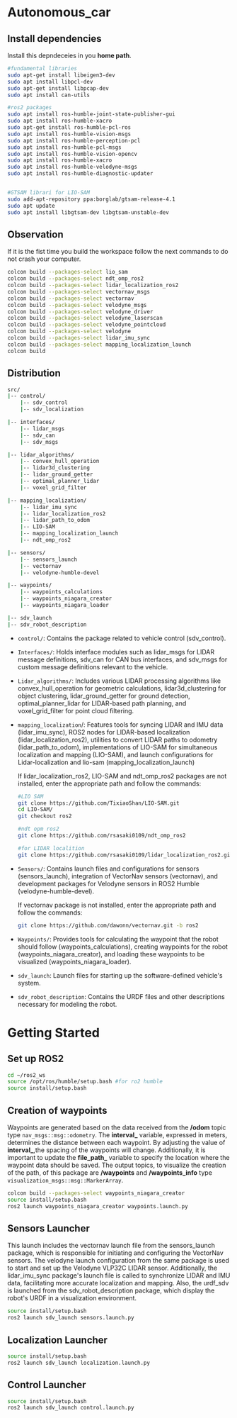 # Autonomous_car
 
## Install dependencies 
Install this depndeceies in you **home path**. 
```bash
#fundamental libraries
sudo apt-get install libeigen3-dev
sudo apt install libpcl-dev
sudo apt-get install libpcap-dev
sudo apt install can-utils

#ros2 packages
sudo apt install ros-humble-joint-state-publisher-gui
sudo apt install ros-humble-xacro
sudo apt-get install ros-humble-pcl-ros
sudo apt install ros-humble-vision-msgs
sudo apt install ros-humble-perception-pcl
sudo apt install ros-humble-pcl-msgs
sudo apt install ros-humble-vision-opencv
sudo apt install ros-humble-xacro
sudo apt install ros-humble-velodyne-msgs
sudo apt install ros-humble-diagnostic-updater


#GTSAM librari for LIO-SAM
sudo add-apt-repository ppa:borglab/gtsam-release-4.1
sudo apt update
sudo apt install libgtsam-dev libgtsam-unstable-dev
```

## Observation 
If it is the fist time you build the workspace follow the next commands to do not crash your computer. 
 ```bash
colcon build --packages-select lio_sam
colcon build --packages-select ndt_omp_ros2
colcon build --packages-select lidar_localization_ros2
colcon build --packages-select vectornav_msgs
colcon build --packages-select vectornav
colcon build --packages-select velodyne_msgs
colcon build --packages-select velodyne_driver
colcon build --packages-select velodyne_laserscan
colcon build --packages-select velodyne_pointcloud
colcon build --packages-select velodyne
colcon build --packages-select lidar_imu_sync
colcon build --packages-select mapping_localization_launch
colcon build
```

## Distribution
```bash
src/
|-- control/
    |-- sdv_control
    |-- sdv_localization

|-- interfaces/
    |-- lidar_msgs
    |-- sdv_can
    |-- sdv_msgs

|-- lidar_algorithms/
    |-- convex_hull_operation
    |-- lidar3d_clustering
    |-- lidar_ground_getter
    |-- optimal_planner_lidar
    |-- voxel_grid_filter

|-- mapping_localization/
    |-- lidar_imu_sync
    |-- lidar_localization_ros2
    |-- lidar_path_to_odom
    |-- LIO-SAM
    |-- mapping_localization_launch
    |-- ndt_omp_ros2

|-- sensors/
    |-- sensors_launch
    |-- vectornav
    |-- velodyne-humble-devel

|-- waypoints/
    |-- waypoints_calculations
    |-- waypoints_niagara_creator
    |-- waypoints_niagara_loader

|-- sdv_launch
|-- sdv_robot_description
```

- `control/`: Contains the package related to vehicle control (sdv_control).


- `Interfaces/`: Holds interface modules such as lidar_msgs for LIDAR message definitions, sdv_can for CAN bus interfaces, and sdv_msgs for custom message definitions relevant to the vehicle.

- `Lidar_algorithms/`: Includes various LIDAR processing algorithms like convex_hull_operation for geometric calculations, lidar3d_clustering for object clustering, lidar_ground_getter for ground detection, optimal_planner_lidar for LIDAR-based path planning, and voxel_grid_filter for point cloud filtering.

- `mapping_localization`/: Features tools for syncing LIDAR and IMU data (lidar_imu_sync), ROS2 nodes for LIDAR-based localization (lidar_localization_ros2), utilities to convert LIDAR paths to odometry (lidar_path_to_odom), implementations of LIO-SAM for simultaneous localization and mapping (LIO-SAM), and launch configurations for Lidar-localization and lio-sam (mapping_localization_launch)

    If lidar_localization_ros2, LIO-SAM and ndt_omp_ros2 packages are not installed, enter the appropriate path and follow the commands:

    ```bash
    #LIO SAM
    git clone https://github.com/TixiaoShan/LIO-SAM.git
    cd LIO-SAM/
    git checkout ros2

    #ndt opm ros2
    git clone https://github.com/rsasaki0109/ndt_omp_ros2

    #for LIDAR localition
    git clone https://github.com/rsasaki0109/lidar_localization_ros2.git

    ```

- `Sensors/`: Contains launch files and configurations for sensors (sensors_launch), integration of VectorNav sensors (vectornav), and development packages for Velodyne sensors in ROS2 Humble (velodyne-humble-devel).

    If vectornav package is not installed, enter the appropriate path and follow the commands:

    ```bash
    git clone https://github.com/dawonn/vectornav.git -b ros2
    ```

- `Waypoints/`: Provides tools for calculating the waypoint that the robot should follow (waypoints_calculations), creating waypoints for the robot (waypoints_niagara_creator), and loading these waypoints to be visualized (waypoints_niagara_loader).

- `sdv_launch`: Launch files for starting up the software-defined vehicle's system.

- `sdv_robot_description`: Contains the URDF files and other descriptions necessary for modeling the robot.

# Getting Started

## Set up ROS2
```bash
cd ~/ros2_ws
source /opt/ros/humble/setup.bash #for ro2 humble
source install/setup.bash
```

## Creation of waypoints
Waypoints are generated based on the data received from the **/odom** topic type `nav_msgs::msg::odometry`. The **interval_** variable, expressed in meters, determines the distance between each waypoint. By adjusting the value of **interval_**,the spacing of the waypoints will change. Additionally, it is important to update the **file_path_** variable to specify the location where the waypoint data should be saved. The output topics, to visualize the creation of the path, of this package are **/waypoints** and **/waypoints_info** type `visualization_msgs::msg::MarkerArray`. 

```bash
colcon build --packages-select waypoints_niagara_creator
source install/setup.bash
ros2 launch waypoints_niagara_creator waypoints.launch.py
```

 ## Sensors Launcher 
 This launch includes the vectornav launch file from the sensors_launch package, which is responsible for initiating and configuring the VectorNav sensors. The velodyne launch configuration from the same package is used to start and set up the Velodyne VLP32C LIDAR sensor. Additionally, the lidar_imu_sync package's launch file is called to synchronize LIDAR and IMU data, facilitating more accurate localization and mapping. Also, the urdf_sdv is launched from the sdv_robot_description package, which display the robot's URDF in a visualization environment.
 
```bash
source install/setup.bash
ros2 launch sdv_launch sensors.launch.py
```

 ## Localization Launcher 
```bash
source install/setup.bash
ros2 launch sdv_launch localization.launch.py
```

 ## Control Launcher 
```bash
source install/setup.bash
ros2 launch sdv_launch control.launch.py
```
